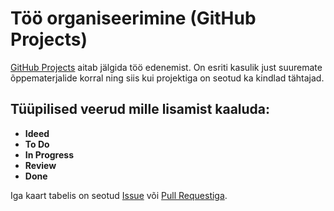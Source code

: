 # Töö organiseerimine (GitHub Projects)

[GitHub Projects](8_Moistete_ja_toovahendite_selgitused.md#github-projects) aitab jälgida töö edenemist. On esriti kasulik just suuremate õppematerjalide korral ning siis kui projektiga on seotud ka kindlad tähtajad.

## Tüüpilised veerud mille lisamist kaaluda:
- **Ideed**
- **To Do**
- **In Progress**
- **Review**
- **Done**

Iga kaart tabelis on seotud [Issue](8_Moistete_ja_toovahendite_selgitused.md#github-issues) või [Pull Requestiga](8_Moistete_ja_toovahendite_selgitused.md#pull-request).